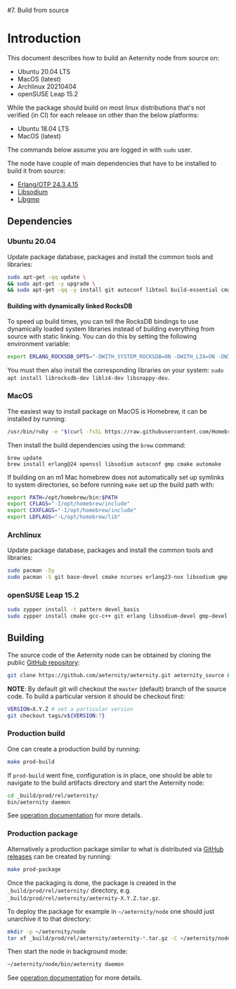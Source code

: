 #7. Build from source

# Introduction

This document describes how to build an Aeternity node from source on:

- Ubuntu 20.04 LTS
- MacOS (latest)
- Archlinux 20210404
- openSUSE Leap 15.2

While the package should build on most linux distributions that's not verified (in CI) for each release on other than the below platforms:

- Ubuntu 18.04 LTS
- MacOS (latest)

The commands below assume you are logged in with `sudo` user.

The node have couple of main dependencies that have to be installed to build it from source:

- [Erlang/OTP 24.3.4.15](http://erlang.org/doc/installation_guide/INSTALL.html)
- [Libsodium](https://download.libsodium.org/doc/installation/)
- [Libgmp](https://gmplib.org)

## Dependencies

### Ubuntu 20.04

Update package database, packages and install the common tools and libraries:

```bash
sudo apt-get -qq update \
&& sudo apt-get -y upgrade \
&& sudo apt-get -qq -y install git autoconf libtool build-essential cmake erlang libsodium-dev libgmp-dev
```

#### Building with dynamically linked RocksDB

To speed up build times, you can tell the RocksDB bindings to use
dynamically loaded system libraries instead of building everything from
source with static linking. You can do this by setting the following
environment variable:

``` bash
export ERLANG_ROCKSDB_OPTS="-DWITH_SYSTEM_ROCKSDB=ON -DWITH_LZ4=ON -DWITH_SNAPPY=ON"
```

You must then also install the corresponding libraries on your system:
`sudo apt install librocksdb-dev liblz4-dev libsnappy-dev`.

### MacOS

The easiest way to install package on MacOS is Homebrew, it can be installed by running:

```bash
/usr/bin/ruby -e "$(curl -fsSL https://raw.githubusercontent.com/Homebrew/install/master/install)"
```

Then install the build dependencies using the `brew` command:
```
brew update
brew install erlang@24 openssl libsodium autoconf gmp cmake automake
```

If building on an m1 Mac homebrew does not automatically set up symlinks to system directories, so before running `make` set up the build path with:

```bash
export PATH=/opt/homebrew/bin:$PATH
export CFLAGS="-I/opt/homebrew/include"
export CXXFLAGS="-I/opt/homebrew/include"
export LDFLAGS="-L/opt/homebrew/lib"
```

### Archlinux

Update package database, packages and install the common tools and libraries:

```bash
sudo pacman -Sy
sudo pacman -S git base-devel cmake ncurses erlang23-nox libsodium gmp
```

### openSUSE Leap 15.2

```bash
sudo zypper install -t pattern devel_basis
sudo zypper install cmake gcc-c++ git erlang libsodium-devel gmp-devel
```

## Building

The source code of the Aeternity node can be obtained by cloning the public [GitHub repository](https://github.com/aeternity/aeternity):

```bash
git clone https://github.com/aeternity/aeternity.git aeternity_source && cd aeternity_source
```

**NOTE**: By default git will checkout the `master` (default) branch of the source code.
To build a particular version it should be checkout first:

```bash
VERSION=X.Y.Z # set a particular version
git checkout tags/v${VERSION:?}
```

### Production build

One can create a production build by running:

```bash
make prod-build
```

If `prod-build` went fine, configuration is in place, one should be able to navigate to the build artifacts directory and start the Aeternity node:

```bash
cd _build/prod/rel/aeternity/
bin/aeternity daemon
```

See [operation documentation](operation.md) for more details.

### Production package

Alternatively a production package similar to what is distributed via [GitHub releases](https://github.com/aeternity/aeternity/releases) can be created by running:

```bash
make prod-package
```

Once the packaging is done, the package is created in the `_build/prod/rel/aeternity/` directory, e.g. `_build/prod/rel/aeternity/aeternity-X.Y.Z.tar.gz`.

To deploy the package for example in `~/aeternity/node` one should just unarchive it to that directory:

```bash
mkdir -p ~/aeternity/node
tar xf _build/prod/rel/aeternity/aeternity-*.tar.gz -C ~/aeternity/node
```

Then start the node in background mode:

```bash
~/aeternity/node/bin/aeternity daemon
```

See [operation documentation](operation.md) for more details.
